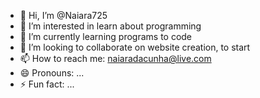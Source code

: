 - 👋 Hi, I’m @Naiara725
- 👀 I’m interested in learn about programming
- 🌱 I’m currently learning programs to code
- 💞️ I’m looking to collaborate on website creation, to start
- 📫 How to reach me: naiaradacunha@live.com
- 😄 Pronouns: ...
- ⚡ Fun fact: ...

<!---
Naiara725/Naiara725 is a ✨ special ✨ repository because its `README.md` (this file) appears on your GitHub profile.
You can click the Preview link to take a look at your changes.
--->
